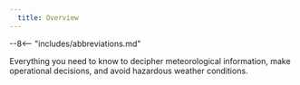 ```yaml
---
  title: Overview
---
```


--8<-- "includes/abbreviations.md"

Everything you need to know to decipher meteorological information, make operational decisions, and avoid hazardous weather conditions.